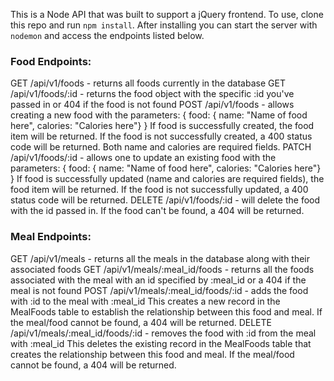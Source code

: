 This is a Node API that was built to support a jQuery frontend. To use, clone this repo and run `npm install`. After installing you can start the server with `nodemon` and access the endpoints listed below.

### Food Endpoints:

GET /api/v1/foods - returns all foods currently in the database
GET /api/v1/foods/:id - returns the food object with the specific :id you've passed in or 404 if the food is not found
POST /api/v1/foods - allows creating a new food with the parameters: 
{ food: { name: "Name of food here", calories: "Calories here"} }
If food is successfully created, the food item will be returned. If the food is not successfully created, a 400 status code will be returned. Both name and calories are required fields.
PATCH /api/v1/foods/:id - allows one to update an existing food with the parameters:
{ food: { name: "Name of food here", calories: "Calories here"} }
If food is successfully updated (name and calories are required fields), the food item will be returned. If the food is not successfully updated, a 400 status code will be returned.
DELETE /api/v1/foods/:id - will delete the food with the id passed in. If the food can't be found, a 404 will be returned.


### Meal Endpoints:

GET /api/v1/meals - returns all the meals in the database along with their associated foods
GET /api/v1/meals/:meal_id/foods - returns all the foods associated with the meal with an id specified by :meal_id or a 404 if the meal is not found
POST /api/v1/meals/:meal_id/foods/:id - adds the food with :id to the meal with :meal_id
This creates a new record in the MealFoods table to establish the relationship between this food and meal. If the meal/food cannot be found, a 404 will be returned.
DELETE /api/v1/meals/:meal_id/foods/:id - removes the food with :id from the meal with :meal_id
This deletes the existing record in the MealFoods table that creates the relationship between this food and meal. If the meal/food cannot be found, a 404 will be returned.
